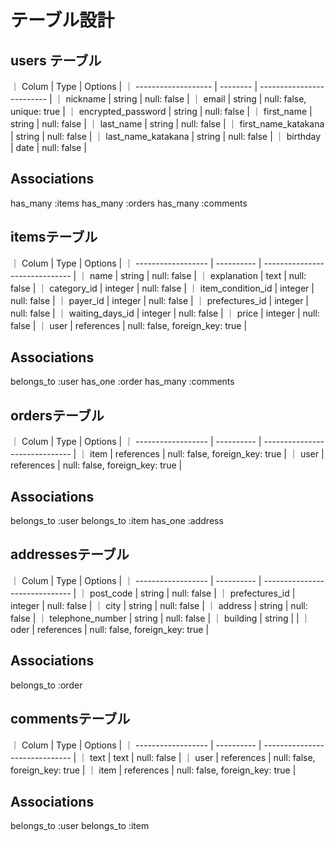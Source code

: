 # テーブル設計

## users テーブル

｜ Colum               | Type     | Options                   |
｜ ------------------- | -------- | ------------------------- |
｜ nickname            | string   | null: false               |
｜ email               | string   | null: false, unique: true |
｜ encrypted_password  | string   | null: false               |
｜ first_name          | string   | null: false               |
｜ last_name           | string   | null: false               |
｜ first_name_katakana | string   | null: false               |
｜ last_name_katakana  | string   | null: false               |
｜ birthday            | date     | null: false               |

## Associations
has_many :items
has_many :orders
has_many :comments

## itemsテーブル

｜ Colum              | Type       | Options                        |
｜ ------------------ | ---------- | ------------------------------ |
｜ name               | string     | null: false                    |
｜ explanation        | text       | null: false                    |
｜ category_id        | integer    | null: false                    |
｜ item_condition_id  | integer    | null: false                    |
｜ payer_id           | integer    | null: false                    |
｜ prefectures_id     | integer    | null: false                    |
｜ waiting_days_id    | integer    | null: false                    |
｜ price              | integer    | null: false                    |
｜ user               | references | null: false, foreign_key: true |

## Associations
belongs_to :user
has_one :order
has_many :comments

## ordersテーブル

｜ Colum              | Type       | Options                        |
｜ ------------------ | ---------- | ------------------------------ |
｜ item               | references | null: false, foreign_key: true |
｜ user               | references | null: false, foreign_key: true |

## Associations
belongs_to :user
belongs_to :item
has_one :address

## addressesテーブル

｜ Colum              | Type       | Options                        |
｜ ------------------ | ---------- | ------------------------------ |
｜ post_code          | string     | null: false                    |
｜ prefectures_id     | integer    | null: false                    |
｜ city               | string     | null: false                    |
｜ address            | string     | null: false                    |
｜ telephone_number   | string     | null: false                    |
｜ building           | string     |                                |
｜ oder               | references | null: false, foreign_key: true |

## Associations
belongs_to :order

## commentsテーブル

｜ Colum              | Type       | Options                        |
｜ ------------------ | ---------- | ------------------------------ |
｜ text               | text       | null: false                    |
｜ user               | references | null: false, foreign_key: true |
｜ item               | references | null: false, foreign_key: true |

## Associations
belongs_to :user
belongs_to :item